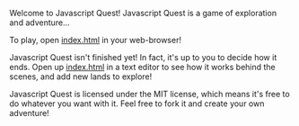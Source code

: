Welcome to Javascript Quest!  Javascript Quest is a game of exploration and adventure... 

To play, open [index.html](http://htmlpreview.github.io/?https://raw.github.com/jphaas/javascript-quest/master/index.html) in your web-browser!

Javascript Quest isn't finished yet!  In fact, it's up to you to decide how it ends.  Open up [index.html](https://github.com/jphaas/javascript-quest/blob/master/index.html) in a text editor to see how it works behind the scenes, and add new lands to explore!

Javascript Quest is licensed under the MIT license, which means it's free to do whatever you want with it.  Feel free to fork it and create your own adventure!